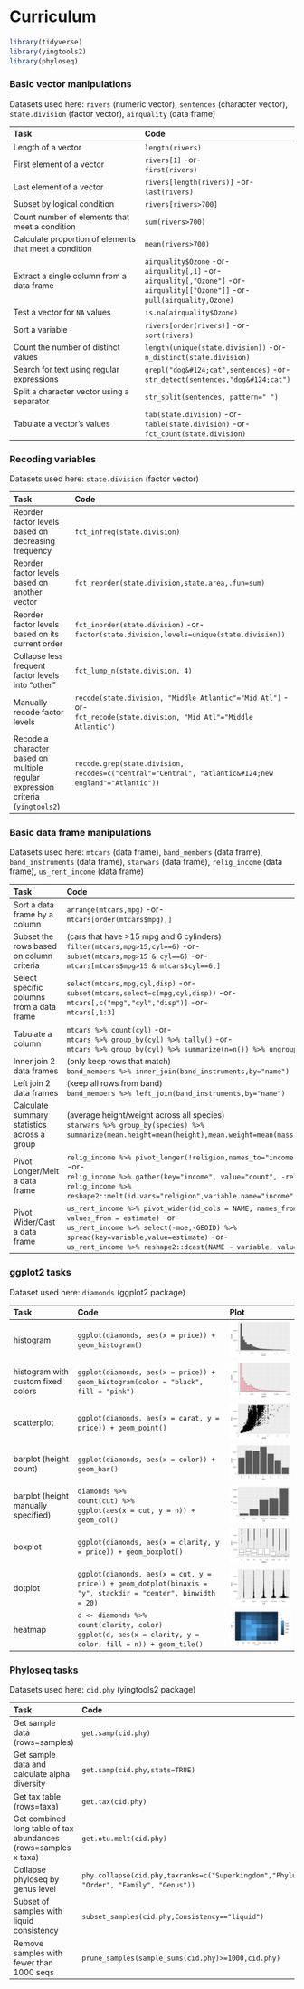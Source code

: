 Curriculum
================

``` r
library(tidyverse)
library(yingtools2)
library(phyloseq)
```

### Basic vector manipulations

Datasets used here: `rivers` (numeric vector), `sentences` (character
vector), `state.division` (factor vector), `airquality` (data frame)

| Task                                                   | Code                                                                                                                                            |
|:-------------------------------------------------------|:------------------------------------------------------------------------------------------------------------------------------------------------|
| Length of a vector                                     | `length(rivers)`                                                                                                                                |
| First element of a vector                              | `rivers[1]` -or-</br>`first(rivers)`                                                                                                            |
| Last element of a vector                               | `rivers[length(rivers)]` -or-</br>`last(rivers)`                                                                                                |
| Subset by logical condition                            | `rivers[rivers>700]`                                                                                                                            |
| Count number of elements that meet a condition         | `sum(rivers>700)`                                                                                                                               |
| Calculate proportion of elements that meet a condition | `mean(rivers>700)`                                                                                                                              |
| Extract a single column from a data frame              | `airquality$Ozone` -or-</br>`airquality[,1]` -or-</br>`airquality[,"Ozone"]` -or-</br>`airquality[["Ozone"]]` -or-</br>`pull(airquality,Ozone)` |
| Test a vector for `NA` values                          | `is.na(airquality$Ozone)`                                                                                                                       |
| Sort a variable                                        | `rivers[order(rivers)]` -or-</br>`sort(rivers)`                                                                                                 |
| Count the number of distinct values                    | `length(unique(state.division))` -or-</br>`n_distinct(state.division)`                                                                          |
| Search for text using regular expressions              | `grepl("dog&#124;cat",sentences)` -or-</br>`str_detect(sentences,"dog&#124;cat")`                                                               |
| Split a character vector using a separator             | `str_split(sentences, pattern=" ")`                                                                                                             |
| Tabulate a vector’s values                             | `tab(state.division)` -or-</br>`table(state.division)` -or-</br>`fct_count(state.division)`                                                     |

### Recoding variables

Datasets used here: `state.division` (factor vector)

| Task                                                                            | Code                                                                                                                     |
|:--------------------------------------------------------------------------------|:-------------------------------------------------------------------------------------------------------------------------|
| Reorder factor levels based on decreasing frequency                             | `fct_infreq(state.division)`                                                                                             |
| Reorder factor levels based on another vector                                   | `fct_reorder(state.division,state.area,.fun=sum)`                                                                        |
| Reorder factor levels based on its current order                                | `fct_inorder(state.division)` -or-</br>`factor(state.division,levels=unique(state.division))`                            |
| Collapse less frequent factor levels into “other”                               | `fct_lump_n(state.division, 4)`                                                                                          |
| Manually recode factor levels                                                   | `recode(state.division, "Middle Atlantic"="Mid Atl")` -or-</br>`fct_recode(state.division, "Mid Atl"="Middle Atlantic")` |
| Recode a character based on multiple regular expression criteria (`yingtools2`) | `recode.grep(state.division, recodes=c("central"="Central", "atlantic&#124;new england"="Atlantic"))`                    |

### Basic data frame manipulations

Datasets used here: `mtcars` (data frame), `band_members` (data frame),
`band_instruments` (data frame), `starwars` (data frame), `relig_income`
(data frame), `us_rent_income` (data frame)

| Task                                        | Code                                                                                                                                                                                                                                                                             |
|:--------------------------------------------|:---------------------------------------------------------------------------------------------------------------------------------------------------------------------------------------------------------------------------------------------------------------------------------|
| Sort a data frame by a column               | `arrange(mtcars,mpg)` -or-</br>`mtcars[order(mtcars$mpg),]`                                                                                                                                                                                                                      |
| Subset the rows based on column criteria    | (cars that have &gt;15 mpg and 6 cylinders)</br>`filter(mtcars,mpg>15,cyl==6)` -or-</br>`subset(mtcars,mpg>15 & cyl==6)` -or-</br>`mtcars[mtcars$mpg>15 & mtcars$cyl==6,]`                                                                                                       |
| Select specific columns from a data frame   | `select(mtcars,mpg,cyl,disp)` -or-</br>`subset(mtcars,select=c(mpg,cyl,disp))` -or-</br>`mtcars[,c("mpg","cyl","disp")]` -or-</br>`mtcars[,1:3]`                                                                                                                                 |
| Tabulate a column                           | `mtcars %>% count(cyl)` -or-</br>`mtcars %>% group_by(cyl) %>% tally()` -or-</br>`mtcars %>% group_by(cyl) %>% summarize(n=n()) %>% ungroup()`                                                                                                                                   |
| Inner join 2 data frames                    | (only keep rows that match)</br>`band_members %>% inner_join(band_instruments,by="name")`                                                                                                                                                                                        |
| Left join 2 data frames                     | (keep all rows from band)</br>`band_members %>% left_join(band_instruments,by="name")`                                                                                                                                                                                           |
| Calculate summary statistics across a group | (average height/weight across all species)</br>`starwars %>% group_by(species) %>% summarize(mean.height=mean(height),mean.weight=mean(mass))`                                                                                                                                   |
| Pivot Longer/Melt a data frame              | `relig_income %>% pivot_longer(!religion,names_to="income",values_to="count")` -or-</br>`relig_income %>% gather(key="income", value="count", -religion)` -or-</br>`relig_income %>% reshape2::melt(id.vars="religion",variable.name="income",value.name="count")`               |
| Pivot Wider/Cast a data frame               | `us_rent_income %>% pivot_wider(id_cols = NAME, names_from = variable, values_from = estimate)` -or-</br>`us_rent_income %>% select(-moe,-GEOID) %>% spread(key=variable,value=estimate)` -or-</br>`us_rent_income %>% reshape2::dcast(NAME ~ variable, value.var = "estimate")` |

### ggplot2 tasks

Dataset used here: `diamonds` (ggplot2 package)

| Task                                | Code                                                                                                                 | Plot                                            |
|:------------------------------------|:---------------------------------------------------------------------------------------------------------------------|:------------------------------------------------|
| histogram                           | `ggplot(diamonds, aes(x = price)) + geom_histogram()`                                                                | ![](curriculum_files/figure-gfm/ggplot_2-1.png) |
| histogram with custom fixed colors  | `ggplot(diamonds, aes(x = price)) + geom_histogram(color = "black", fill = "pink")`                                  | ![](curriculum_files/figure-gfm/ggplot_2-2.png) |
| scatterplot                         | `ggplot(diamonds, aes(x = carat, y = price)) + geom_point()`                                                         | ![](curriculum_files/figure-gfm/ggplot_2-3.png) |
| barplot (height count)              | `ggplot(diamonds, aes(x = color)) + geom_bar()`                                                                      | ![](curriculum_files/figure-gfm/ggplot_2-4.png) |
| barplot (height manually specified) | `diamonds %>%`</br>`count(cut) %>%`</br>`ggplot(aes(x = cut, y = n)) + geom_col()`                                   | ![](curriculum_files/figure-gfm/ggplot_2-5.png) |
| boxplot                             | `ggplot(diamonds, aes(x = clarity, y = price)) + geom_boxplot()`                                                     | ![](curriculum_files/figure-gfm/ggplot_2-6.png) |
| dotplot                             | `ggplot(diamonds, aes(x = cut, y = price)) + geom_dotplot(binaxis = "y", stackdir = "center", binwidth = 20)`        | ![](curriculum_files/figure-gfm/ggplot_2-7.png) |
| heatmap                             | `d <- diamonds %>%`</br>`count(clarity, color)`</br>`ggplot(d, aes(x = clarity, y = color, fill = n)) + geom_tile()` | ![](curriculum_files/figure-gfm/ggplot_2-8.png) |

### Phyloseq tasks

Datasets used here: `cid.phy` (yingtools2 package)

| Task                                                            | Code                                                                                            |
|:----------------------------------------------------------------|:------------------------------------------------------------------------------------------------|
| Get sample data (rows=samples)                                  | `get.samp(cid.phy)`                                                                             |
| Get sample data and calculate alpha diversity                   | `get.samp(cid.phy,stats=TRUE)`                                                                  |
| Get tax table (rows=taxa)                                       | `get.tax(cid.phy)`                                                                              |
| Get combined long table of tax abundances (rows=samples x taxa) | `get.otu.melt(cid.phy)`                                                                         |
| Collapse phyloseq by genus level                                | `phy.collapse(cid.phy,taxranks=c("Superkingdom","Phylum","Class", "Order", "Family", "Genus"))` |
| Subset of samples with liquid consistency                       | `subset_samples(cid.phy,Consistency=="liquid")`                                                 |
| Remove samples with fewer than 1000 seqs                        | `prune_samples(sample_sums(cid.phy)>=1000,cid.phy)`                                             |
